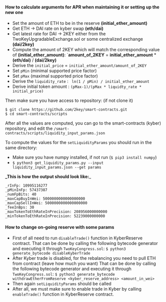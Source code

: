 #### How to calculate arguments for APR when maintaining it or setting up the new one
- Set the amount of ETH to be in the reserve **(initial_ether_amount)**
- Get ETH -> DAI rate on kyber swap **(eth/dai)**
- Get latest rate for DAI -> 2KEY either from the TwoKeyUpgradableExchange.sol 
or some centralized exchange **(dai/2key)**
- Compute the amount of 2KEY which will match the corresponding value of **(initial_ether_amount)**:
`**amount_of_2KEY** = **initial_ether_amount** * **(eth/dai)** / **(dai/2key)**
- Derive the `initial_price` = `initial_ether_amount/amount_of_2KEY`
- Set `pMin` (minimal supported price factor)
- Set `pMax` (maximal supported price factor)
- Derive the `liquidity_rate` : ` ln(1 / pMin) / initial_ether_amount`
- Derive initial token amount : ` (pMax-1)/(pMax * liquidty_rate * initial_price) ` 

 Then make sure you have access to repository: (if not clone it)
 ```$xslt
$ git clone https://github.com/2key/smart-contracts.git
$ cd smart-contracts/scripts
```  
 After all the values are computed, you can go to the smart-contracts (kyber) repository, and edit the 
 `/smart-contracts/scripts/liquidity_input_params.json`
 
 To compute the values for the `setLiquidityParams` you should run in the same directory:  
 -  Make sure you have numpy installed, if not run (`$ pip3 install numpy`)
 - `$ python3 get_liquidity_params.py --input liquidity_input_params.json --get params`

**_This is how the output should look like:**_ 

```angular2html
_rInFp: 10995116277
_pMinInFp: 57437387
_numFpBits: 40
_maxCapBuyInWei: 5000000000000000000
_maxCapSellInWei: 5000000000000000000
_feeInBps: 30
_maxTokenToEthRateInPrecision: 208956000000000
_minTokenToEthRateInPrecision: 52239000000000
```

#### How to change on-going reserve with some params

- First of all need to run `disableTrade()` function in KyberReserve contract. That
can be done by calling the following bytecode generator 
and executing it through `TwoKeyCongress.sol`: `$ python3 generate_bytecode disableKyberTrade`
- After Kyber trade is disabled, for the rebalancing you need to pull ETH from contract (leave how much you want)
That can be done by calling the following bytecode generator and executing it through `TwoKeyCongress.sol`:
 `$ python3 generate_bytecode withdrawEtherFromReserve <kyber_reserve_address> <amount_in_wei>`
- Then again `setLiquidityParams` should be called
- After all, we must make sure to enable trade in Kyber by calling 
 `enableTrade()` function in KyberReserve contract. 

